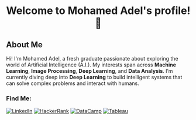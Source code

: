 <div align="center">
  <h1>Welcome to Mohamed Adel's profile!👋</h1>
</div>

<!--
**mohamed-adel48/mohamed-adel48** is a ✨ _special_ ✨ repository because its `README.md` (this file) appears on your GitHub profile.

- 🔭 I’m currently working on ...
- 🌱 I’m currently learning ...
- 👯 I’m looking to collaborate on ...
- 🤔 I’m looking for help with ...
-->
## About Me

Hi! I'm Mohamed Adel, a fresh graduate passionate about exploring the world of Artificial Intelligence (A.I.). My interests span across **Machine Learning**, **Image Processing**, **Deep Learning**, and **Data Analysis**. I’m currently diving deep into **Deep Learning** to build intelligent systems that can solve complex problems and interact with humans.

### Find Me:
[![LinkedIn](https://img.shields.io/badge/LinkedIn-0077B5?style=for-the-badge&logo=linkedin&logoColor=white)](ww.linkedin.com/in/mohamed-a-mostafa1)
[![HackerRank](https://img.shields.io/badge/-Hackerrank-2EC866?style=for-the-badge&logo=HackerRank&logoColor=white)](https://www.hackerrank.com/profile/mohamed_adel2137)
[![DataCamp](https://img.shields.io/badge/Datacamp-05192D?style=for-the-badge&logo=datacamp&logoColor=65FF8F)](https://www.datacamp.com/portfolio/dolaa)
[![Tableau](https://img.shields.io/badge/Tableau-Visualization-blue.svg)](https://public.tableau.com/app/profile/mohamed.adel5622/vizzes)
